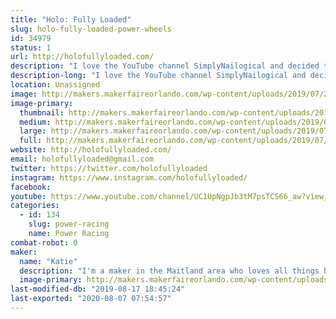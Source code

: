 ```yaml
---
title: "Holo: Fully Loaded"
slug: holo-fully-loaded-power-wheels
id: 34979
status: 1
url: http://holofullyloaded.com/
description: "I love the YouTube channel SimplyNailogical and decided to make my power wheels holographic in honor of her. We built the car in 2017 and put together a website to show the process and updates. Be sure to check it out!"
description-long: "I love the YouTube channel SimplyNailogical and decided to make my power wheels holographic in honor of her. We built the car in 2017 and put together a website to show the process and updates. Be sure to check it out! You can click through a few of our photos here, or check out our website for even more pics and some updates as we improve the car."
location: Unassigned
image: http://makers.makerfaireorlando.com/wp-content/uploads/2019/07/20181123_210823-768x1024.jpg
image-primary:
  thumbnail: http://makers.makerfaireorlando.com/wp-content/uploads/2019/07/20181123_210823-150x150.jpg
  medium: http://makers.makerfaireorlando.com/wp-content/uploads/2019/07/20181123_210823-225x300.jpg
  large: http://makers.makerfaireorlando.com/wp-content/uploads/2019/07/20181123_210823-768x1024.jpg
  full: http://makers.makerfaireorlando.com/wp-content/uploads/2019/07/20181123_210823.jpg
website: http://holofullyloaded.com/
email: holofullyloaded@gmail.com
twitter: https://twitter.com/holofullyloaded
instagram: https://www.instagram.com/holofullyloaded/
facebook: 
youtube: https://www.youtube.com/channel/UC1UpNgpJb3tM7psTCS66_aw?view_as=subscriber
categories:
  - id: 134
    slug: power-racing
    name: Power Racing
combat-robot: 0
maker:
  name: "Katie"
  description: "I'm a maker in the Maitland area who loves all things holographic. My hobbies are power racing, 3d printing, and binging Netflix while doing prototyping work for my business P3D Creations. "
  image-primary: http://makers.makerfaireorlando.com/wp-content/uploads/2017/10/IMG_20150913_200114960-1-539x1024.jpg
last-modified-db: "2019-08-17 18:45:24"
last-exported: "2020-08-07 07:54:57"
---
```

